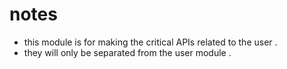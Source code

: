 # notes

- this module is for making the critical APIs related to the user .
- they will only be separated from the user module .
